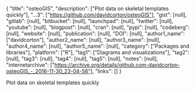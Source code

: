 {
  "title": "osteoGIS",
  "description": ["Plot data on skeletal templates quickly"],
  "...3": ["https://github.com/davidcorton/osteoGIS"],
  "gist": [null],
  "gitlab": [null],
  "bitbucket": [null],
  "launchpad": [null],
  "twitter": [null],
  "youtube": [null],
  "blogpost": [null],
  "cran": [null],
  "pypi": [null],
  "codeberg": [null],
  "website": [null],
  "publication": [null],
  "DOI": [null],
  "author1_name": ["davidcorton"],
  "author2_name": [null],
  "author3_name": [null],
  "author4_name": [null],
  "author5_name": [null],
  "category": ["Packages and libraries"],
  "platform": ["R"],
  "tag1": ["Diagrams and visualizations"],
  "tag2": [null],
  "tag3": [null],
  "tag4": [null],
  "tag5": [null],
  "notes": [null],
  "internetarchive": ["https://archive.org/details/github.com-davidcorton-osteoGIS_-_2016-11-30_23-04-56"],
  "links": []
}

<!-- Generated by csv2md.R – do not edit by hand -->

Plot data on skeletal templates quickly